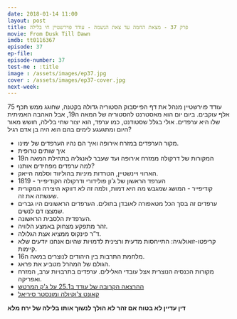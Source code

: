 ```yaml
---
date: 2018-01-14 11:00
layout: post
title: פרק 37 - מצאת החמה עד צאת הנשמה - עודד פוירשטיין חי בלילה
movie: From Dusk Till Dawn
imdb: tt0116367
episode: 37
ep-file: 
episode-number: 37
test-me : :title
image : /assets/images/ep37.jpg
cover : /assets/images/ep37-cover.jpg
next-week: 
---
```

עודד פוירשטיין מנהל את דף הפייסבוק הסטוריה גדולה בקטנה, שחוגג ממש תכף 75 אלף עוקבים. ביום יום הוא מאסטרנט להסטוריה של המאה ה19, אבל האהבה האמיתית שלו היא ערפדים. אולי בגלל שסטודנט, כמו ערפד, הוא יצור שחי בלילה, חושש מאור היום ומתגעגע לימים בהם הוא היה בן אדם רגיל?

* מקור הערפדים במזרח אירופה ואיך הם נהיו הערפדים של ימינו.
* איך שותים טרופית
* המקורות של דרקולה ממזרח אירופה ועד שעבר לאנגליה בתחילת המאה ה19
* למה ערפדים מפחידים אותנו?
* הארווי ויינשטיין, הטרדות מיניות בהוליווד וסלמה הייאק.
* 1819 - הערפד הראשון של ג’ון פולידורי ודרקולה הקודיפייר
* קודיפייר -  המושג שמגבש מה היא דמות, ולמה זה לא דווקא היצירה המקורית שעשתה את זה.
* ערפדים זה בסך הכל מטאפורה לאובדן בתולים. הערפדים הראשונים היו גברים שמצצו דם לנשים.
* הערפדית הלסבית הראשונה.
* זהר מתפקע מצחוק באמצע הלוויה.
* ד”ר פינקוס ממציא אצת הגלולה.
* קריפטו-זואולוגיה: התייחסות מדעית ורצינית לדמויות שהיום אנחנו יודעים שלא קיימות.
* מלחמת התרבות בין היהודים לנוצרים במאה ה16.
* הגולם של המהרל מטביע את פראג.
* מקורות הכנסיה הנוצרית אצל עובדי האלילים.
ערפדים בתרבויות ערב, המזרח ואפריקה.
* [ההרצאה הקרובה של עודד ב25.1 על ג'ק המרטש](https://www.facebook.com/events/399085450526402/)
* [קאונט צ'וקיולה ומונסטר סיריאל](https://en.wikipedia.org/wiki/Monster_cereals)

**דין עדיין לא בטוח אם זהר לא הולך לנשוך אותו בלילה של ירח מלא**